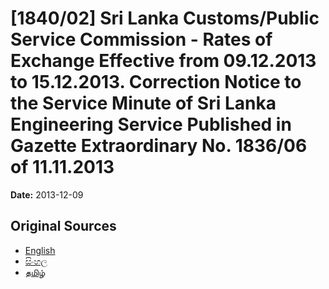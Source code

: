 # [1840/02] Sri Lanka Customs/Public Service Commission - Rates of Exchange Effective from 09.12.2013 to 15.12.2013. Correction Notice to the Service Minute of Sri Lanka Engineering Service Published in Gazette Extraordinary No. 1836/06 of 11.11.2013

**Date:** 2013-12-09

## Original Sources

- [English](https://documents.gov.lk/view/extra-gazettes/2013/12/1840-02_E.pdf)
- [සිංහල](https://documents.gov.lk/view/extra-gazettes/2013/12/1840-02_S.pdf)
- [தமிழ்](https://documents.gov.lk/view/extra-gazettes/2013/12/1840-02_T.pdf)
